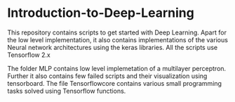 # Introduction-to-Deep-Learning
This repository contains scripts to get started with Deep Learning. Apart for the low level implementation, it also contains implementations of the various Neural network architectures using the keras libraries. All the scripts use Tensorflow 2.x

The folder  MLP contains low level implemetation of a multilayer perceptron. Further it also contains few failed scripts and their visualization using tensorboard. The file Tensorflowcore contains various small programming tasks solved using Tensorflow functions.


